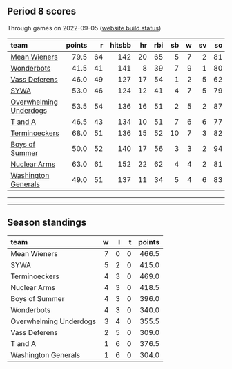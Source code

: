 

## Period 8 scores

Through games on 2022-09-05 ([website build status](https://github.com/brian-bot/pl-site/actions))


|team                                              | points|  r| hitsbb| hr| rbi| sb|  w| sv| so|   era|  whip|
|:-------------------------------------------------|------:|--:|------:|--:|---:|--:|--:|--:|--:|-----:|-----:|
|[Mean Wieners](./meanwieners)                     |   79.5| 64|    142| 20|  65|  5|  7|  2| 81| 1.628| 0.920|
|[Wonderbots](./wonderbots)                        |   41.5| 41|    141|  8|  39|  7|  9|  1| 80| 3.797| 1.322|
|[Vass Deferens](./vassdeferens)                   |   46.0| 49|    127| 17|  54|  1|  2|  5| 62| 2.495| 0.929|
|[SYWA](./sywa)                                    |   53.0| 46|    124| 12|  41|  4|  7|  5| 79| 2.129| 0.859|
|[Overwhelming Underdogs](./overwhelmingunderdogs) |   53.5| 54|    136| 16|  51|  2|  5|  2| 87| 3.677| 1.174|
|[T and A](./tanda)                                |   46.5| 43|    134| 10|  51|  7|  6|  6| 77| 3.750| 1.202|
|[Terminoeckers](./terminoeckers)                  |   68.0| 51|    136| 15|  52| 10|  7|  3| 82| 2.639| 0.868|
|[Boys of Summer](./boysofsummer)                  |   50.0| 52|    140| 17|  56|  3|  3|  2| 94| 4.875| 1.375|
|[Nuclear Arms](./nucleararms)                     |   63.0| 61|    152| 22|  62|  4|  4|  2| 81| 3.659| 1.330|
|[Washington Generals](./washingtongenerals)       |   49.0| 51|    137| 11|  34|  5|  4|  6| 83| 3.874| 1.252|

* * *
* * *

## Season standings


|team                   |  w|  l|  t| points|
|:----------------------|--:|--:|--:|------:|
|Mean Wieners           |  7|  0|  0|  466.5|
|SYWA                   |  5|  2|  0|  415.0|
|Terminoeckers          |  4|  3|  0|  469.0|
|Nuclear Arms           |  4|  3|  0|  418.5|
|Boys of Summer         |  4|  3|  0|  396.0|
|Wonderbots             |  4|  3|  0|  340.0|
|Overwhelming Underdogs |  3|  4|  0|  355.5|
|Vass Deferens          |  2|  5|  0|  309.0|
|T and A                |  1|  6|  0|  376.5|
|Washington Generals    |  1|  6|  0|  304.0|


